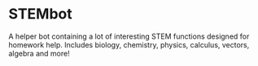 # STEMbot
A helper bot containing a lot of interesting STEM functions designed for homework help. Includes biology, chemistry, physics, calculus, vectors, algebra and more!
